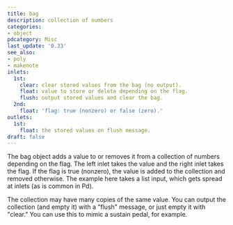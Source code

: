 ```yaml
---
title: bag
description: collection of numbers
categories:
- object
pdcategory: Misc
last_update: '0.33'
see_also:
- poly
- makenote
inlets:
  1st:
    clear: clear stored values from the bag (no output).
    float: value to store or delete depending on the flag.
    flush: output stored values and clear the bag.
  2nd:
    float: 'flag: true (nonzero) or false (zero).'
outlets:
  1st:
    float: the stored values on flush message.
draft: false
---
```

The bag object adds a value to or removes it from a collection of numbers depending on the flag. The left inlet takes the value and the right inlet takes the flag. If the flag is true (nonzero), the value is added to the collection and removed otherwise. The example here takes a list input, which gets spread at inlets (as is common in Pd).

The collection may have many copies of the same value. You can output the collection (and empty it) with a "flush" message, or just empty it with "clear." You can use this to mimic a sustain pedal, for example.
